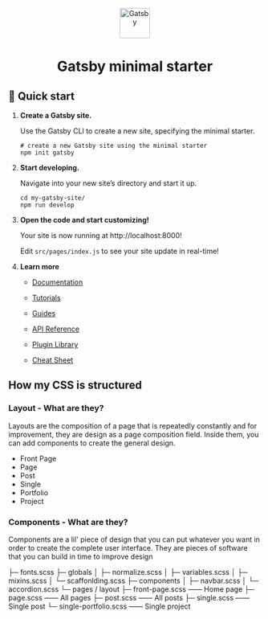 <p align="center">
  <a href="https://www.gatsbyjs.com/?utm_source=starter&utm_medium=readme&utm_campaign=minimal-starter">
    <img alt="Gatsby" src="https://www.gatsbyjs.com/Gatsby-Monogram.svg" width="60" />
  </a>
</p>
<h1 align="center">
  Gatsby minimal starter
</h1>

## 🚀 Quick start

1.  **Create a Gatsby site.**

    Use the Gatsby CLI to create a new site, specifying the minimal starter.

    ```shell
    # create a new Gatsby site using the minimal starter
    npm init gatsby
    ```

2.  **Start developing.**

    Navigate into your new site’s directory and start it up.

    ```shell
    cd my-gatsby-site/
    npm run develop
    ```

3.  **Open the code and start customizing!**

    Your site is now running at http://localhost:8000!

    Edit `src/pages/index.js` to see your site update in real-time!

4.  **Learn more**

    - [Documentation](https://www.gatsbyjs.com/docs/?utm_source=starter&utm_medium=readme&utm_campaign=minimal-starter)

    - [Tutorials](https://www.gatsbyjs.com/tutorial/?utm_source=starter&utm_medium=readme&utm_campaign=minimal-starter)

    - [Guides](https://www.gatsbyjs.com/tutorial/?utm_source=starter&utm_medium=readme&utm_campaign=minimal-starter)

    - [API Reference](https://www.gatsbyjs.com/docs/api-reference/?utm_source=starter&utm_medium=readme&utm_campaign=minimal-starter)

    - [Plugin Library](https://www.gatsbyjs.com/plugins?utm_source=starter&utm_medium=readme&utm_campaign=minimal-starter)

    - [Cheat Sheet](https://www.gatsbyjs.com/docs/cheat-sheet/?utm_source=starter&utm_medium=readme&utm_campaign=minimal-starter)

## How my CSS is structured

### Layout - What are they?
Layouts are the composition of a page that is repeatedly constantly and for improvement, they are design as a page composition field. Inside them, you can add components to create the general design.
- Front Page
- Page
- Post
- Single
- Portfolio
- Project

### Components - What are they?
Components are a lil' piece of design that you can put whatever you want in order to create the complete user interface. They are pieces of software that you can build in time to improve design


  ├─ fonts.scss
  ├─ globals
  │   ├─ normalize.scss
  │   ├─ variables.scss
  │   ├─ mixins.scss
  │   └─ scaffonlding.scss
  ├─ components
  │   ├─ navbar.scss
  │   └─ accordion.scss
  └─ pages / layout
      ├─ front-page.scss       —— Home page
      ├─ page.scss             —— All pages
      ├─ post.scss             —— All posts
      ├─ single.scss           —— Single post
      └─ single-portfolio.scss —— Single project